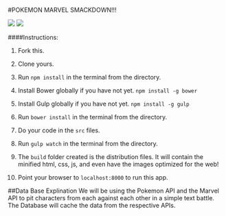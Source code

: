 #POKEMON MARVEL SMACKDOWN!!!

![](http://www.reactiongifs.com/r/2013/12/hit1.gif) ![](http://imgfave-herokuapp-com.global.ssl.fastly.net/image_cache/1349033066608380_animate.gif)

####Instructions:

1. Fork this.

1. Clone yours.

1. Run `npm install` in the terminal from the directory.

1. Install Bower globally if you have not yet. `npm install -g bower`

1. Install Gulp globally if you have not yet. `npm install -g gulp`

1. Run `bower install` in the terminal from the directory.

1. Do your code in the `src` files.

1. Run `gulp watch` in the terminal from the directory.

1. The `build` folder created is the distribution files. It will contain the minified html, css, js, and even have the images optimized for the web!

1. Point your browser to `localhost:8000` to run this app.

##Data Base Explination
We will be using the Pokemon API and the Marvel API to pit characters from each against each other in a simple text battle. The Database will cache the data from the respective APIs.
